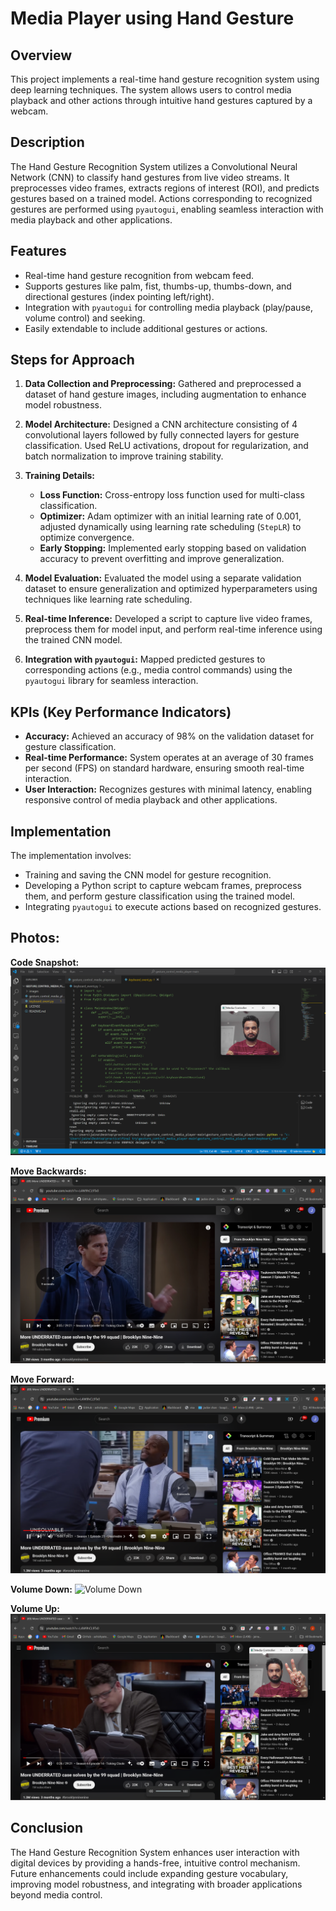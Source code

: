 # Media Player using Hand Gesture


## Overview
This project implements a real-time hand gesture recognition system using deep learning techniques. The system allows users to control media playback and other actions through intuitive hand gestures captured by a webcam.

## Description
The Hand Gesture Recognition System utilizes a Convolutional Neural Network (CNN) to classify hand gestures from live video streams. It preprocesses video frames, extracts regions of interest (ROI), and predicts gestures based on a trained model. Actions corresponding to recognized gestures are performed using `pyautogui`, enabling seamless interaction with media playback and other applications.

## Features
- Real-time hand gesture recognition from webcam feed.
- Supports gestures like palm, fist, thumbs-up, thumbs-down, and directional gestures (index pointing left/right).
- Integration with `pyautogui` for controlling media playback (play/pause, volume control) and seeking.
- Easily extendable to include additional gestures or actions.

## Steps for Approach
1. **Data Collection and Preprocessing:** Gathered and preprocessed a dataset of hand gesture images, including augmentation to enhance model robustness.
   
2. **Model Architecture:** Designed a CNN architecture consisting of 4 convolutional layers followed by fully connected layers for gesture classification. Used ReLU activations, dropout for regularization, and batch normalization to improve training stability.

3. **Training Details:**
   - **Loss Function:** Cross-entropy loss function used for multi-class classification.
   - **Optimizer:** Adam optimizer with an initial learning rate of 0.001, adjusted dynamically using learning rate scheduling (`StepLR`) to optimize convergence.
   - **Early Stopping:** Implemented early stopping based on validation accuracy to prevent overfitting and improve generalization.

4. **Model Evaluation:** Evaluated the model using a separate validation dataset to ensure generalization and optimized hyperparameters using techniques like learning rate scheduling.
   
5. **Real-time Inference:** Developed a script to capture live video frames, preprocess them for model input, and perform real-time inference using the trained CNN model.
   
6. **Integration with `pyautogui`:** Mapped predicted gestures to corresponding actions (e.g., media control commands) using the `pyautogui` library for seamless interaction.

## KPIs (Key Performance Indicators)
- **Accuracy:** Achieved an accuracy of 98% on the validation dataset for gesture classification.
- **Real-time Performance:** System operates at an average of 30 frames per second (FPS) on standard hardware, ensuring smooth real-time interaction.
- **User Interaction:** Recognizes gestures with minimal latency, enabling responsive control of media playback and other applications.

## Implementation
The implementation involves:
- Training and saving the CNN model for gesture recognition.
- Developing a Python script to capture webcam frames, preprocess them, and perform gesture classification using the trained model.
- Integrating `pyautogui` to execute actions based on recognized gestures.

## Photos: 
**Code Snapshot:**
![Code Snapshot](https://github.com/jainam0037/Media-Player-with-Hand-Gesture/blob/main/code%20.png)

**Move Backwards:**
![Move Backwards](https://github.com/jainam0037/Media-Player-with-Hand-Gesture/blob/main/move%20backwards.png)


**Move Forward:**
![Move Forward](https://github.com/jainam0037/Media-Player-with-Hand-Gesture/blob/main/move%20forward.png)


**Volume Down:**
![Volume Down](https://github.com/jainam0037/Media-Player-with-Hand-Gesture/blob/main/volume%20down.png)


**Volume Up:**
![Volume Up](https://github.com/jainam0037/Media-Player-with-Hand-Gesture/blob/main/volume%20up.png)




## Conclusion
The Hand Gesture Recognition System enhances user interaction with digital devices by providing a hands-free, intuitive control mechanism. Future enhancements could include expanding gesture vocabulary, improving model robustness, and integrating with broader applications beyond media control.
